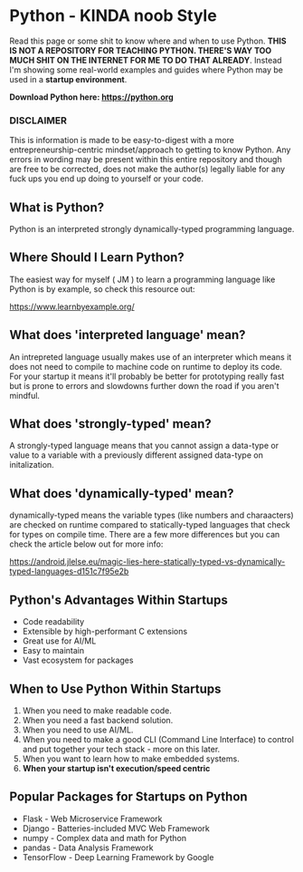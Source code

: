 # **Python - KINDA noob Style**
Read this page or some shit to know where and when to use Python. **THIS IS NOT A REPOSITORY FOR TEACHING PYTHON. THERE'S WAY TOO MUCH SHIT ON THE INTERNET FOR ME TO DO THAT ALREADY**. Instead I'm showing some real-world examples and guides where Python may be used in a **startup environment**.

**Download Python here: https://python.org**

### **DISCLAIMER**

This is information is made to be easy-to-digest with a more entrepreneurship-centric mindset/approach to getting to know Python. Any errors in wording may be present within this entire repository and though are free to be corrected, does not make the author(s) legally liable for any fuck ups you end up doing to yourself or your code.

## **What is Python?**

Python is an interpreted strongly dynamically-typed programming language.

## **Where Should I Learn Python?**

The easiest way for myself ( JM ) to learn a programming language like Python is by example, so check this resource out:

https://www.learnbyexample.org/

## **What does 'interpreted language' mean?**
An intrepreted language usually makes use of an interpreter which means it does not need to compile to machine code on runtime to deploy its code. For your startup it means it'll probably be better for prototyping really fast but is prone to errors and slowdowns further down the road if you aren't mindful.

## **What does 'strongly-typed' mean?**
A strongly-typed language means that you cannot assign a data-type or value to a variable with a previously different assigned data-type on initalization.

## **What does 'dynamically-typed' mean?**
dynamically-typed means the variable types (like numbers and charaacters) are checked on runtime compared to statically-typed languages that check for types on compile time. There are a few more differences but you can check the article below out for more info:

https://android.jlelse.eu/magic-lies-here-statically-typed-vs-dynamically-typed-languages-d151c7f95e2b

## **Python's Advantages Within Startups**
* Code readability
* Extensible by high-performant C extensions
* Great use for AI/ML
* Easy to maintain
* Vast ecosystem for packages

## **When to Use Python Within Startups**
1. When you need to make readable code.
2. When you need a fast backend solution.
3. When you need to use AI/ML.
4. When you need to make a good CLI (Command Line Interface) to control and put together your tech stack - more on this later.
5. When you want to learn how to make embedded systems.
6. **When your startup isn't execution/speed centric**

## **Popular Packages for Startups on Python**
* Flask -  Web Microservice Framework
* Django - Batteries-included MVC Web Framework
* numpy - Complex data and math for Python
* pandas - Data Analysis Framework
* TensorFlow - Deep Learning Framework by Google
